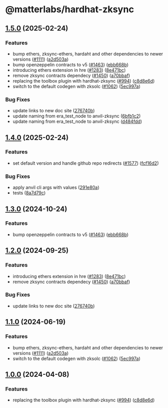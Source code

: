 # @matterlabs/hardhat-zksync

## [1.5.0](https://github.com/matter-labs/hardhat-zksync/compare/@matterlabs/hardhat-zksync-v1.4.0...@matterlabs/hardhat-zksync-v1.5.0) (2025-02-24)


### Features

* bump ethers, zksync-ethers, hardaht and other dependencies to newer versions ([#1111](https://github.com/matter-labs/hardhat-zksync/issues/1111)) ([a2d503a](https://github.com/matter-labs/hardhat-zksync/commit/a2d503abe3f504859651f22998046576eddf6579))
* bump openzeppelin contracts to v5 ([#1463](https://github.com/matter-labs/hardhat-zksync/issues/1463)) ([ebb668b](https://github.com/matter-labs/hardhat-zksync/commit/ebb668b0f88a39f23009d8697bb6d7e534d46928))
* introducing ethers extension in hre ([#1283](https://github.com/matter-labs/hardhat-zksync/issues/1283)) ([8e471bc](https://github.com/matter-labs/hardhat-zksync/commit/8e471bcbbbf1ee712fe79cd5d5782c11e52e3b75))
* remove zksync contracts dependecy ([#1450](https://github.com/matter-labs/hardhat-zksync/issues/1450)) ([a70bbaf](https://github.com/matter-labs/hardhat-zksync/commit/a70bbaf7205e91c3e6fe5cece3fb54f11100583e))
* replacing the toolbox plugin with hardhat-zksync ([#994](https://github.com/matter-labs/hardhat-zksync/issues/994)) ([c8d8e6d](https://github.com/matter-labs/hardhat-zksync/commit/c8d8e6d3e0e9c4f410122694938644aaec9757eb))
* switch to the default codegen with zksolc ([#1062](https://github.com/matter-labs/hardhat-zksync/issues/1062)) ([5ec997a](https://github.com/matter-labs/hardhat-zksync/commit/5ec997aaa83ba18d978f10b96f489513f6c4dd9f))


### Bug Fixes

* update links to new doc site ([276740b](https://github.com/matter-labs/hardhat-zksync/commit/276740ba5abf8b5775e135b5653824d6456a7e4f))
* update naming from era_test_node to anvil-zksync ([6bfb1c2](https://github.com/matter-labs/hardhat-zksync/commit/6bfb1c26f8f01ecd1a3095d97b7858dfef8bb06a))
* update naming from era_test_node to anvil-zksync ([d484fdd](https://github.com/matter-labs/hardhat-zksync/commit/d484fdda713d9c246c4a4639b6d6af84f63ceb15))

## [1.4.0](https://github.com/matter-labs/hardhat-zksync/compare/@matterlabs/hardhat-zksync-v1.3.0...@matterlabs/hardhat-zksync-v1.4.0) (2025-02-24)


### Features

* set default version and handle github repo redirects ([#1577](https://github.com/matter-labs/hardhat-zksync/issues/1577)) ([fcf16d2](https://github.com/matter-labs/hardhat-zksync/commit/fcf16d21f67ed5212669ead7ae183adb155a1007))


### Bug Fixes

* apply anvil cli args with values ([291e80a](https://github.com/matter-labs/hardhat-zksync/commit/291e80a4bea49864840bebf602942e5a3a87978b))
* tests ([8a7d79c](https://github.com/matter-labs/hardhat-zksync/commit/8a7d79ce5483c3ed14a66dfc4dcc554d74e8c5f0))

## [1.3.0](https://github.com/matter-labs/hardhat-zksync/compare/@matterlabs/hardhat-zksync-v1.2.0...@matterlabs/hardhat-zksync-v1.3.0) (2024-10-24)


### Features

* bump openzeppelin contracts to v5 ([#1463](https://github.com/matter-labs/hardhat-zksync/issues/1463)) ([ebb668b](https://github.com/matter-labs/hardhat-zksync/commit/ebb668b0f88a39f23009d8697bb6d7e534d46928))

## [1.2.0](https://github.com/matter-labs/hardhat-zksync/compare/@matterlabs/hardhat-zksync-v1.1.0...@matterlabs/hardhat-zksync-v1.2.0) (2024-09-25)


### Features

* introducing ethers extension in hre ([#1283](https://github.com/matter-labs/hardhat-zksync/issues/1283)) ([8e471bc](https://github.com/matter-labs/hardhat-zksync/commit/8e471bcbbbf1ee712fe79cd5d5782c11e52e3b75))
* remove zksync contracts dependecy ([#1450](https://github.com/matter-labs/hardhat-zksync/issues/1450)) ([a70bbaf](https://github.com/matter-labs/hardhat-zksync/commit/a70bbaf7205e91c3e6fe5cece3fb54f11100583e))


### Bug Fixes

* update links to new doc site ([276740b](https://github.com/matter-labs/hardhat-zksync/commit/276740ba5abf8b5775e135b5653824d6456a7e4f))

## [1.1.0](https://github.com/matter-labs/hardhat-zksync/compare/@matterlabs/hardhat-zksync-v1.0.0...@matterlabs/hardhat-zksync-v1.1.0) (2024-06-19)


### Features

* bump ethers, zksync-ethers, hardaht and other dependencies to newer versions ([#1111](https://github.com/matter-labs/hardhat-zksync/issues/1111)) ([a2d503a](https://github.com/matter-labs/hardhat-zksync/commit/a2d503abe3f504859651f22998046576eddf6579))
* switch to the default codegen with zksolc ([#1062](https://github.com/matter-labs/hardhat-zksync/issues/1062)) ([5ec997a](https://github.com/matter-labs/hardhat-zksync/commit/5ec997aaa83ba18d978f10b96f489513f6c4dd9f))

## [1.0.0](https://github.com/matter-labs/hardhat-zksync/compare/@matterlabs/hardhat-zksync-v1.0.0...@matterlabs/hardhat-zksync-v1.0.0) (2024-04-08)


### Features

* replacing the toolbox plugin with hardhat-zksync ([#994](https://github.com/matter-labs/hardhat-zksync/issues/994)) ([c8d8e6d](https://github.com/matter-labs/hardhat-zksync/commit/c8d8e6d3e0e9c4f410122694938644aaec9757eb))
